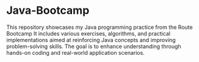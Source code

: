 # Java-Bootcamp
This repository showcases my Java programming practice from the Route Bootcamp
It includes various exercises, algorithms, and practical implementations aimed at reinforcing Java concepts and improving problem-solving skills. The goal is to enhance understanding through hands-on coding and real-world application scenarios.
